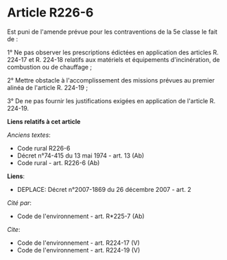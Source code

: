 # Article R226-6

Est puni de l'amende prévue pour les contraventions de la 5e classe le fait de : 

1° Ne pas observer les prescriptions édictées en application des articles R. 224-17 et R. 224-18 relatifs aux matériels et
équipements d'incinération, de combustion ou de chauffage ; 

2° Mettre obstacle à l'accomplissement des missions prévues au premier alinéa de l'article R. 224-19 ; 

3° De ne pas fournir les justifications exigées en application de l'article R. 224-19.

**Liens relatifs à cet article**

_Anciens textes_:

  - Code rural R226-6
  - Décret n°74-415 du 13 mai 1974 - art. 13 (Ab)
  - Code rural - art. R226-6 (Ab)

**Liens**:

  - DEPLACE: Décret n°2007-1869 du 26 décembre 2007 - art. 2

_Cité par_:

  - Code de l'environnement - art. R*225-7 (Ab)

_Cite_:

  - Code de l'environnement - art. R224-17 (V)
  - Code de l'environnement - art. R224-19 (V)
